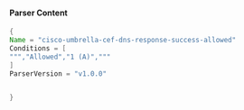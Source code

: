 #### Parser Content
```Java
{
Name = "cisco-umbrella-cef-dns-response-success-allowed"
Conditions = [
""","Allowed","1 (A)","""
]
ParserVersion = "v1.0.0"


}
```